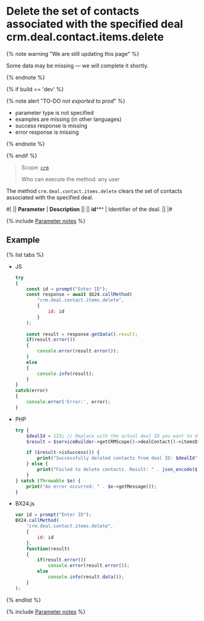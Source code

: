 # Delete the set of contacts associated with the specified deal crm.deal.contact.items.delete

{% note warning "We are still updating this page" %}

Some data may be missing — we will complete it shortly.

{% endnote %}

{% if build == 'dev' %}

{% note alert "TO-DO _not exported to prod_" %}

- parameter type is not specified
- examples are missing (in other languages)
- success response is missing
- error response is missing

{% endnote %}

{% endif %}

> Scope: [`crm`](../../../scopes/permissions.md)
>
> Who can execute the method: any user

The method `crm.deal.contact.items.delete` clears the set of contacts associated with the specified deal.

#|
|| **Parameter** | **Description** ||
|| **id**^*^ | Identifier of the deal. ||
|#

{% include [Parameter notes](../../../../_includes/required.md) %}

## Example

{% list tabs %}

- JS

    ```js
    try
    {
    	const id = prompt("Enter ID");
    	const response = await $b24.callMethod(
    		"crm.deal.contact.items.delete",
    		{
    			id: id
    		}
    	);
    	
    	const result = response.getData().result;
    	if(result.error())
    	{
    		console.error(result.error());
    	}
    	else
    	{
    		console.info(result);
    	}
    }
    catch(error)
    {
    	console.error('Error:', error);
    }
    ```

- PHP

    ```php
    try {
        $dealId = 123; // Replace with the actual deal ID you want to delete contacts from
        $result = $serviceBuilder->getCRMScope()->dealContact()->itemsDelete($dealId);

        if ($result->isSuccess()) {
            print("Successfully deleted contacts from deal ID: $dealId");
        } else {
            print("Failed to delete contacts. Result: " . json_encode($result));
        }
    } catch (Throwable $e) {
        print("An error occurred: " . $e->getMessage());
    }
    ```

- BX24.js

    ```js
    var id = prompt("Enter ID");
    BX24.callMethod(
        "crm.deal.contact.items.delete",
        {
            id: id
        },
        function(result)
        {
            if(result.error())
                console.error(result.error());
            else
                console.info(result.data());
        }
    );
    ```

{% endlist %}

{% include [Parameter notes](../../../../_includes/required.md) %}